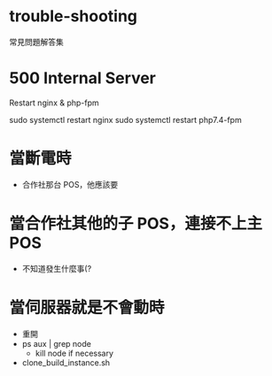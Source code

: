 # trouble-shooting
常見問題解答集

# 500 Internal Server
Restart nginx & php-fpm

sudo systemctl restart nginx
sudo systemctl restart php7.4-fpm

# 當斷電時

- 合作社那台 POS，他應該要


# 當合作社其他的子 POS，連接不上主 POS

- 不知道發生什麼事(?


# 當伺服器就是不會動時

- 重開
- ps aux | grep node
  - kill node if necessary
- clone_build_instance.sh
